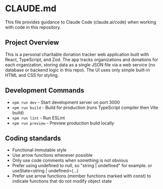 # CLAUDE.md

This file provides guidance to Claude Code (claude.ai/code) when working with code in this repository.

## Project Overview

This is a personal charitable donation tracker web application built with React, TypeScript, and Zod. The app tracks organizations and donations for each organization, storing data as a single JSON file via a web service (no database or backend logic in this repo). The UI uses only simple built-in HTML and CSS for styling.

## Development Commands

- `npm run dev` - Start development server on port 3000
- `npm run build` - Build for production (runs TypeScript compiler then Vite build)
- `npm run lint` - Run ESLint
- `npm run preview` - Preview production build locally

## Coding standards

- Functional immutable style
- Use arrow functions whenever possible
- Only use code comments when something is not obvious
- Prefer using undefined to null, so "string | undefined" for example. or useState<string | undefined>(...)
- Prefer use arrow functions (member functions marked with const) to indicate functions that do not modify object state
